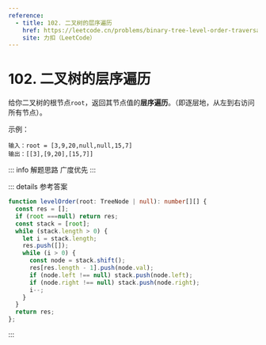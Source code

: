 ```yaml
---
reference:
  - title: 102. 二叉树的层序遍历
    href: https://leetcode.cn/problems/binary-tree-level-order-traversal
    site: 力扣（LeetCode）
---
```


# 102. 二叉树的层序遍历

给你二叉树的根节点`root`，返回其节点值的**层序遍历**。（即逐层地，从左到右访问所有节点）。

示例：

```
输入：root = [3,9,20,null,null,15,7]
输出：[[3],[9,20],[15,7]]
```

::: info 解题思路
广度优先
:::

::: details 参考答案
```ts
function levelOrder(root: TreeNode | null): number[][] {
  const res = [];
  if (root ===null) return res;
  const stack = [root];
  while (stack.length > 0) {
    let i = stack.length;
    res.push([]);
    while (i > 0) {
      const node = stack.shift();
      res[res.length - 1].push(node.val);
      if (node.left !== null) stack.push(node.left);
      if (node.right !== null) stack.push(node.right);
      i--;
    }
  }
  return res;
};
```
:::
